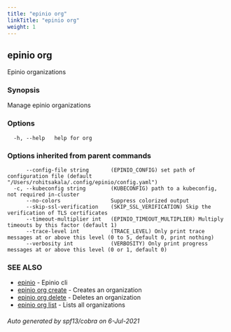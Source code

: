 ```yaml
---
title: "epinio org"
linkTitle: "epinio org"
weight: 1
---
```

## epinio org

Epinio organizations

### Synopsis

Manage epinio organizations

### Options

```
  -h, --help   help for org
```

### Options inherited from parent commands

```
      --config-file string       (EPINIO_CONFIG) set path of configuration file (default "/Users/rohitsakala/.config/epinio/config.yaml")
  -c, --kubeconfig string        (KUBECONFIG) path to a kubeconfig, not required in-cluster
      --no-colors                Suppress colorized output
      --skip-ssl-verification    (SKIP_SSL_VERIFICATION) Skip the verification of TLS certificates
      --timeout-multiplier int   (EPINIO_TIMEOUT_MULTIPLIER) Multiply timeouts by this factor (default 1)
      --trace-level int          (TRACE_LEVEL) Only print trace messages at or above this level (0 to 5, default 0, print nothing)
      --verbosity int            (VERBOSITY) Only print progress messages at or above this level (0 or 1, default 0)
```

### SEE ALSO

* [epinio](../epinio)	 - Epinio cli
* [epinio org create](../epinio_org_create)	 - Creates an organization
* [epinio org delete](../epinio_org_delete)	 - Deletes an organization
* [epinio org list](../epinio_org_list)	 - Lists all organizations

###### Auto generated by spf13/cobra on 6-Jul-2021
